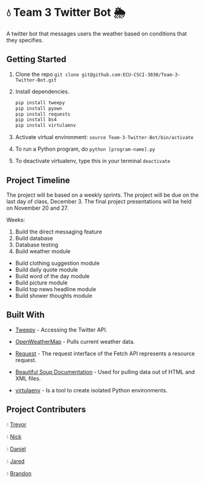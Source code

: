 # 💧 Team 3 Twitter Bot 🌦
A twitter bot that messages users the weather based on conditions that they specifies. 



## Getting Started

1. Clone the repo `git clone git@github.com:ECU-CSCI-3030/Team-3-Twitter-Bot.git`

2. Install dependencies.

   ```Bash
   pip install tweepy
   pip install pyown
   pip install requests
   pip install bs4
   pip install virtulaenv
   ```

3. Activate virtual environment: `source Team-3-Twitter-Bot/bin/activate`

4. To run a Python program, do `python [program-name].py`

5. To deactivate virtualenv, type this in your terminal `deactivate`


## Project Timeline

The project will be based on a weekly sprints. The project will be due on the last day of class, December 3. The final project presentations will be held on November 20 and 27.

Weeks:

1. Build the direct messaging feature
2. Build database
3. Database testing
4. Build weather module

- Build clothing suggestion module
- Build daily quote module
- Build word of the day module
- Build picture module
- Build top news headline module
- Build shower thoughts module



## Built With

- [Tweepy](http://docs.tweepy.org/en/v3.5.0/api.html#api-reference) - Accessing the Twitter API.

- [OpenWeatherMap](https://openweathermap.org/api) - Pulls current weather data.

- [Request](https://developer.mozilla.org/en-US/docs/Web/API/Request) - The request interface of the Fetch API represents a resource request.

- [Beautiful Soup Documentation](https://www.crummy.com/software/BeautifulSoup/bs4/doc/) - Used for pulling data out of HTML and XML files.

- [virtulaenv](https://virtualenv.pypa.io/en/stable/) - Is a tool to create isolated Python environments.


## Project Contributers

💧 [Trevor](https://github.com/Downeyt16)

💧 [Nick](https://github.com/ellisn15)

💧 [Daniel](https://github.com/DanielLeeMeeks)

💧 [Jared](https://githib.com/phillipsjar12)

💧 [Brandon](https://github.com/brandonAdame)

